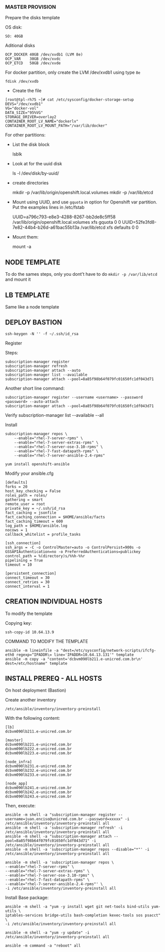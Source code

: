 ### MASTER PROVISION

Prepare the disks template

OS disk:

	SO: 40GB

Aditional disks 

	OCP_DOCKER 40GB /dev/xvdb1 (LVM 8e) 
	OCP_VAR	   30GB /dev/xvdc 
	OCP_ETCD   50GB /dev/xvde


For docker partition, only create the LVM /dev/xvdb1 using type `8e` 

	fdisk /dev/xvdb


* Create the file

```
[root@tpl-rh75 ~]# cat /etc/sysconfig/docker-storage-setup 
DEVS="/dev/xvdb1"
VG="docker-vol"
DATA_SIZE="95%VG"
STORAGE_DRIVER=overlay2
CONTAINER_ROOT_LV_NAME="dockerlv"
CONTAINER_ROOT_LV_MOUNT_PATH="/var/lib/docker"
``` 

For other partitions:

* List the disk block

	lsblk 

* Look at for the uuid disk 

	ls -l /dev/disk/by-uuid/
	
* create directories

	mkdir -p /var/lib/origin/openshift.local.volumes
	mkdir -p /var/lib/etcd

* Mount using UUID, and use `gquota` in option for Openshift var partition. Put the examples lines in  /etc/fstab


	UUID=a796c793-e8e3-4288-8267-bb2de8c5ff58 /var/lib/origin/openshift.local.volumes  xfs   gquota 0 0
	UUID=52fe3fd8-7e82-44b4-b26d-a61bac55b13a /var/lib/etcd  xfs   defaults 0 0

* Mount them:

	mount -a	


## NODE TEMPLATE

To do the sames steps, only you dont't have to do `mkdir -p /var/lib/etcd` and mount it 


## LB TEMPLATE

Same like a  node template


## DEPLOY BASTION

```
ssh-keygen -N '' -f ~/.ssh/id_rsa

```
Register


Steps:

	subscription-manager register
	subscription-manager refresh
	subscription-manager attach --auto
	subscription-manager list --available
	subscription-manager attach --pool=8a85f98b64f079fc01650fc1df043d71

Another short line command:

	subscription-manager register --username <username> --password <password> --auto-attach
	subscription-manager attach --pool=8a85f98b64f079fc01650fc1df043d71

Verify 
	subscription-manager list --available --all


Install 

```
subscription-manager repos \
    --enable="rhel-7-server-rpms" \
    --enable="rhel-7-server-extras-rpms" \
    --enable="rhel-7-server-ose-3.10-rpms" \
    --enable="rhel-7-fast-datapath-rpms" \
    --enable="rhel-7-server-ansible-2.4-rpms"
```

```
yum install openshift-ansible
``` 

Modify your ansible.cfg

```
[defaults]
forks = 20
host_key_checking = False
roles_path = roles/
gathering = smart
remote_user = root
private_key = ~/.ssh/id_rsa
fact_caching = jsonfile
fact_caching_connection = $HOME/ansible/facts
fact_caching_timeout = 600
log_path = $HOME/ansible.log
nocows = 1
callback_whitelist = profile_tasks

[ssh_connection]
ssh_args = -C -o ControlMaster=auto -o ControlPersist=900s -o GSSAPIAuthentication=no -o PreferredAuthentications=publickey
control_path = %(directory)s/%%h-%%r
pipelining = True
timeout = 10

[persistent_connection]
connect_timeout = 30
connect_retries = 30
connect_interval = 1
```


## CREATION INDIVIDUAL HOSTS

To modify the template


Copying key:

	ssh-copy-id 10.64.13.9


COMMAND TO MODIFY THE TEMPLATE

	ansible -m lineinfile -a "dest=/etc/sysconfig/network-scripts/ifcfg-eth0 regexp=^IPADDR\= line='IPADDR=10.64.13.131'" template
	ansible -m copy -a "content='dcbvm090lb211.e-unicred.com.br\n' dest=/etc/hostname" template


## INSTALL PREREQ  - ALL HOSTS
On host deployment (Bastion)

Create another inventory

`/etc/ansible/inventory/inventory-preinstall`


With the following content:

``` 
[lb]
dcbvm090lb211.e-unicred.com.br

[master]
dcbvm090lb221.e-unicred.com.br
dcbvm090lb222.e-unicred.com.br
dcbvm090lb223.e-unicred.com.br

[node_infra]
dcbvm090lb231.e-unicred.com.br
dcbvm090lb232.e-unicred.com.br
dcbvm090lb233.e-unicred.com.br

[node_app]
dcbvm090lb241.e-unicred.com.br
dcbvm090lb242.e-unicred.com.br
dcbvm090lb243.e-unicred.com.br

```

Then, execute:

``` 
ansible -m shell -a "subscription-manager register --username=juan.enciso@unicred.com.br --password=xxxxx" -i /etc/ansible/inventory/inventory-preinstall all
ansible -m shell -a 'subscription-manager refresh' -i /etc/ansible/inventory/inventory-preinstall all
ansible -m shell -a "subscription-manager attach --pool=8a85f98b64f079fc01650fc1df043d71" -i /etc/ansible/inventory/inventory-preinstall all
ansible -m shell -a 'subscription-manager repos --disable="*"' -i /etc/ansible/inventory/inventory-preinstall all
```

```
ansible -m shell -a 'subscription-manager repos \
--enable="rhel-7-server-rpms" \
--enable="rhel-7-server-extras-rpms" \
--enable="rhel-7-server-ose-3.10-rpms" \
--enable="rhel-7-fast-datapath-rpms" \
--enable="rhel-7-server-ansible-2.4-rpms"' \
-i /etc/ansible/inventory/inventory-preinstall all 
```

Install Base package:

```
ansible -m shell -a "yum -y install wget git net-tools bind-utils yum-utils \
iptables-services bridge-utils bash-completion kexec-tools sos psacct" \
-i /etc/ansible/inventory/inventory-preinstall all

ansible -m shell -a "yum -y update" -i /etc/ansible/inventory/inventory-preinstall all

ansible -m command -a "reboot" all
```
